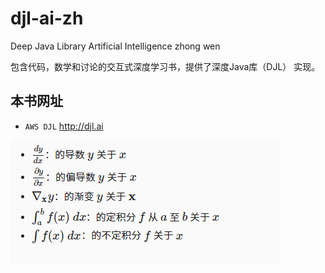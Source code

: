 # djl-ai-zh
Deep Java Library Artificial Intelligence zhong wen

包含代码，数学和讨论的交互式深度学习书，提供了深度Java库（DJL） 实现。

## 本书网址

* `AWS DJL` http://djl.ai

![Image](https://github.com/Jzow/djl-ai-zh/blob/main/images/calculus.png)
